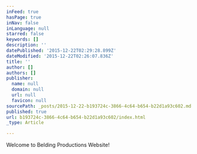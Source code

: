 ```yaml
---
inFeed: true
hasPage: true
inNav: false
inLanguage: null
starred: false
keywords: []
description: ''
datePublished: '2015-12-22T02:29:28.899Z'
dateModified: '2015-12-22T02:26:07.836Z'
title: ''
author: []
authors: []
publisher:
  name: null
  domain: null
  url: null
  favicon: null
sourcePath: _posts/2015-12-22-b193724c-3866-4c64-b654-b22d1a93c602.md
published: true
url: b193724c-3866-4c64-b654-b22d1a93c602/index.html
_type: Article

---
```

Welcome to Belding Productions Website!